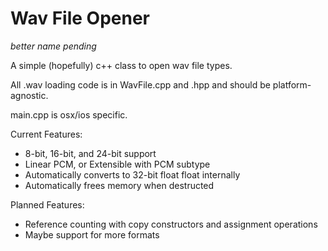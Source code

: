 # Wav File Opener
_better name pending_

A simple (hopefully) c++ class to open wav file types.

All .wav loading code is in WavFile.cpp and .hpp and should be platform-agnostic.

main.cpp is osx/ios specific.

Current Features:
* 8-bit, 16-bit, and 24-bit support
* Linear PCM, or Extensible with PCM subtype
* Automatically converts to 32-bit float float internally
* Automatically frees memory when destructed

Planned Features:
* Reference counting with copy constructors and assignment operations
* Maybe support for more formats

